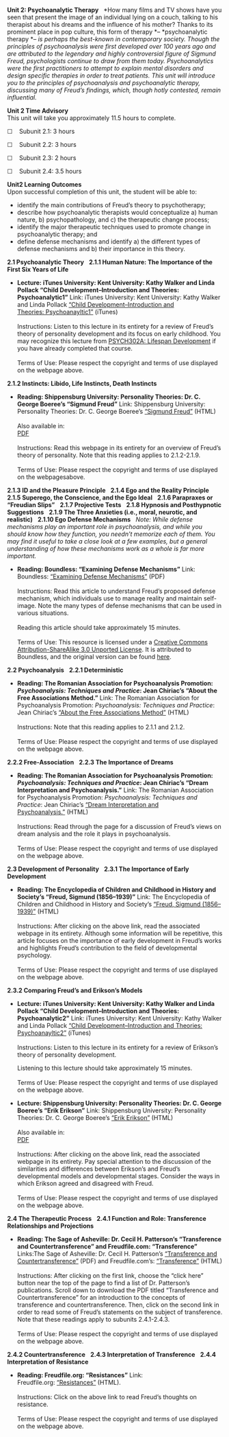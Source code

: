 **Unit 2: Psychoanalytic Therapy** <span id="2"></span> 
*How many films and TV shows have you seen that present the image of an
individual lying on a couch, talking to his therapist about his dreams
and the influence of his mother? Thanks to its prominent place in pop
culture, this form of therapy *– *psychoanalytic therapy *– *is perhaps
the best-known in contemporary society. Though the principles of
psychoanalysis were first developed over 100 years ago and are
attributed to the legendary and highly controversial figure of Sigmund
Freud, psychologists continue to draw from them today. Psychoanalytics
were the first practitioners to attempt to explain mental disorders and
design specific therapies in order to treat patients. This unit will
introduce you to the principles of psychoanalysis and psychoanalytic
therapy, discussing many of Freud’s findings, which, though hotly
contested, remain influential.*

**Unit 2 Time Advisory**  
This unit will take you approximately 11.5 hours to complete.  
  
 ☐    Subunit 2.1: 3 hours  
  
 ☐    Subunit 2.2: 3 hours  
  
 ☐    Subunit 2.3: 2 hours  
  
 ☐    Subunit 2.4: 3.5 hours

**Unit2 Learning Outcomes**  
Upon successful completion of this unit, the student will be able to:

-   identify the main contributions of Freud’s theory to psychotherapy;
-   describe how psychoanalytic therapists would conceptualize a) human
    nature, b) psychopathology, and c) the therapeutic change process;
-   identify the major therapeutic techniques used to promote change in
    psychoanalytic therapy; and
-   define defense mechanisms and identify a) the different types of
    defense mechanisms and b) their importance in this theory.

**2.1 Psychoanalytic Theory** <span id="2.1"></span> 
**2.1.1 Human Nature: The Importance of the First Six Years of Life**
<span id="2.1.1"></span> 
-   **Lecture: iTunes University: Kent University: Kathy Walker and
    Linda Pollack “Child Development–Introduction and Theories:
    Psychoanalytic1”**
    Link: iTunes University: Kent University: Kathy Walker and Linda
    Pollack [“Child Development–Introduction and
    Theories: Psychoanayltic1”](http://deimos3.apple.com/WebObjects/Core.woa/Browse/kent.edu.1614444437.01614444444) (iTunes)  
        
     Instructions: Listen to this lecture in its entirety for a review
    of Freud’s theory of personality development and its focus on early
    childhood. You may recognize this lecture from [PSYCH302A: Lifespan
    Development](http://www.saylor.org/courses/psych302a) if you have
    already completed that course.  
        
     Terms of Use: Please respect the copyright and terms of use
    displayed on the webpage above. 

**2.1.2 Instincts: Libido, Life Instincts, Death Instincts** <span
id="2.1.2"></span> 
-   **Reading: Shippensburg University: Personality Theories: Dr. C.
    George Boeree’s “Sigmund Freud”**
    Link: Shippensburg University: Personality Theories: Dr. C. George
    Boeree’s [“Sigmund
    Freud”](http://webspace.ship.edu/cgboer/freud.html) (HTML)  
        
     Also available in:  
     [PDF](http://www.social-psychology.de/do/pt_freud)  
        
     Instructions: Read this webpage in its entirety for an overview of
    Freud’s theory of personality. Note that this reading applies to
    2.1.2-2.1.9.   
        
     Terms of Use: Please respect the copyright and terms of use
    displayed on the webpagesabove. 

**2.1.3 ID and the Pleasure Principle** <span id="2.1.3"></span> 
**2.1.4 Ego and the Reality Principle** <span id="2.1.4"></span> 
**2.1.5 Superego, the Conscience, and the Ego Ideal** <span
id="2.1.5"></span> 
**2.1.6 Parapraxes or “Freudian Slips”** <span id="2.1.6"></span> 
**2.1.7 Projective Tests** <span id="2.1.7"></span> 
**2.1.8 Hypnosis and Posthypnotic Suggestions** <span
id="2.1.8"></span> 
**2.1.9 The Three Anxieties (i.e., moral, neurotic, and realistic)**
<span id="2.1.9"></span> 
**2.1.10 Ego Defense Mechanisms** <span id="2.1.10"></span> 
*Note: While defense mechanisms play an important role in
psychoanalysis, and while you should know how they function, you needn’t
memorize each of them. You may find it useful to take a close look at a
few examples, but a general understanding of how these mechanisms work
as a whole is far more important.*

-   **Reading: Boundless: “Examining Defense Mechanisms”**
    Link: Boundless: [“Examining Defense
    Mechanisms”](https://resources.saylor.org/wwwresources/archived/site/wp-content/uploads/2013/05/Boundless.coms-Examining-Defense-Mechanisms.pdf)
    (PDF)  
        
     Instructions: Read this article to understand Freud’s proposed
    defense mechanism, which individuals use to manage reality and
    maintain self-image. Note the many types of defense mechanisms that
    can be used in various situations.  
        
     Reading this article should take approximately 15 minutes.  
        
     Terms of Use: This resource is licensed under a [Creative Commons
    Attribution-ShareAlike 3.0 Unported
    License](http://creativecommons.org/licenses/by-sa/3.0/). It is
    attributed to Boundless, and the original version can be found
    [here](https://www.boundless.com/psychology/personality/theories-personality/examining-defense-mechanisms/).

**2.2 Psychoanalysis** <span id="2.2"></span> 
**2.2.1 Deterministic** <span id="2.2.1"></span> 
-   **Reading: The Romanian Association for Psychoanalysis Promotion:
    *Psychoanalysis: Techniques and Practice*: Jean Chiriac’s “About the
    Free Associations Method.”**
    Link: The Romanian Association for Psychoanalysis Promotion:
    *Psychoanalysis: Techniques and Practice*: Jean Chiriac’s [“About
    the Free Associations
    Method”](http://www.freudfile.org/psychoanalysis/free_associations.html) (HTML)  
        
     Instructions: Note that this reading applies to 2.1.1 and 2.1.2.  
        
     Terms of Use: Please respect the copyright and terms of use
    displayed on the webpage above.

**2.2.2 Free-Association** <span id="2.2.2"></span> 
**2.2.3 The Importance of Dreams** <span id="2.2.3"></span> 
-   **Reading: The Romanian Association for Psychoanalysis Promotion:
    *Psychoanalysis: Techniques and Practice*: Jean Chiriac’s “Dream
    Interpretation and Psychoanalysis.”**
    Link: The Romanian Association for Psychoanalysis Promotion:
    *Psychoanalysis: Techniques and Practice*: Jean Chiriac’s [“Dream
    Interpretation and
    Psychoanalysis.”](http://freudfile.org/psychoanalysis/dream_interpretation_and.html) (HTML)  
        
     Instructions: Read through the page for a discussion of Freud’s
    views on dream analysis and the role it plays in psychoanalysis.  
        
     Terms of Use: Please respect the copyright and terms of use
    displayed on the webpage above.

**2.3 Development of Personality** <span id="2.3"></span> 
**2.3.1 The Importance of Early Development** <span id="2.3.1"></span> 
-   **Reading: The Encyclopedia of Children and Childhood in History and
    Society’s “Freud, Sigmund (1856–1939)”**
    Link: The Encyclopedia of Children and Childhood in History and
    Society’s [“Freud, Sigmund
    (1856–1939)”](http://www.faqs.org/childhood/Fa-Gr/Freud-Sigmund-1856-1939.html) (HTML)  
        
     Instructions: After clicking on the above link, read the associated
    webpage in its entirety. Although some information will be
    repetitive, this article focuses on the importance of early
    development in Freud’s works and highlights Freud’s contribution to
    the field of developmental psychology.  
        
     Terms of Use: Please respect the copyright and terms of use
    displayed on the webpage above. 

**2.3.2 Comparing Freud’s and Erikson’s Models** <span
id="2.3.2"></span> 
-   **Lecture: iTunes University: Kent University: Kathy Walker and
    Linda Pollack “Child Development–Introduction and Theories:
    Psychoanalytic2”**
    Link: iTunes University: Kent University: Kathy Walker and Linda
    Pollack [“Child Development–Introduction and Theories:
    Psychoanayltic2”](http://deimos3.apple.com/WebObjects/Core.woa/Browse/kent.edu.1614444437.01614444444) (iTunes)  
        
     Instructions: Listen to this lecture in its entirety for a review
    of Erikson’s theory of personality development.    
      
     Listening to this lecture should take approximately 15 minutes.  
        
     Terms of Use: Please respect the copyright and terms of use
    displayed on the webpage above. 

-   **Lecture: Shippensburg University: Personality Theories: Dr. C.
    George Boeree’s “Erik Erikson”**
    Link: Shippensburg University: Personality Theories: Dr. C. George
    Boeree’s [“Erik
    Erikson”](http://webspace.ship.edu/cgboer/erikson.html) (HTML)  
        
     Also available in:  
     [PDF](http://www.social-psychology.de/do/pt_erikson.pdf)  
        
     Instructions: After clicking on the above link, read the associated
    webpage in its entirety. Pay special attention to the discussion of
    the similarities and differences between Erikson’s and Freud’s
    developmental models and developmental stages. Consider the ways in
    which Erikson agreed and disagreed with Freud.  
        
     Terms of Use: Please respect the copyright and terms of use
    displayed on the webpage above. 

**2.4 The Therapeutic Process** <span id="2.4"></span> 
**2.4.1 Function and Role: Transference Relationships and Projections**
<span id="2.4.1"></span> 
-   **Reading: The Sage of Asheville: Dr. Cecil H. Patterson’s
    “Transference and Countertransference” and Freudfile.com:
    “Transference”**
    Links:The Sage of Asheville: Dr. Cecil H. Patterson’s [“Transference
    and
    Countertransference”](http://www.sageofasheville.com/pubs.html) (PDF)
    and Freudfile.com’s:
    [“Transference”](http://www.freudfile.org/psychoanalysis/transference.html) (HTML)  
        
     Instructions: After clicking on the first link, choose the “click
    here” button near the top of the page to find a list of Dr.
    Patterson’s publications. Scroll down to download the PDF titled
    “Transference and Countertransference” for an introduction to the
    concepts of transference and countertransference. Then, click on the
    second link in order to read some of Freud’s statements on the
    subject of transference. Note that these readings apply to subunits
    2.4.1-2.4.3.  
        
     Terms of Use: Please respect the copyright and terms of use
    displayed on the webpage above.

**2.4.2 Countertransference** <span id="2.4.2"></span> 
**2.4.3 Interpretation of Transference** <span id="2.4.3"></span> 
**2.4.4 Interpretation of Resistance** <span id="2.4.4"></span> 
-   **Reading: Freudfile.org: “Resistances”**
    Link:
    Freudfile.org: [“Resistances”](http://www.freudfile.org/psychoanalysis/resistance.html) (HTML).  
        
     Instructions: Click on the above link to read Freud’s thoughts on
    resistance.  
        
     Terms of Use: Please respect the copyright and terms of use
    displayed on the webpage above.



